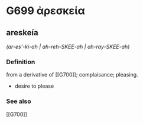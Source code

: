 # G699 ἀρεσκεία

## areskeía

_(ar-es'-ki-ah | ah-reh-SKEE-ah | ah-ray-SKEE-ah)_

### Definition

from a derivative of [[G700]]; complaisance; pleasing.

- desire to please

### See also

[[G700]]

